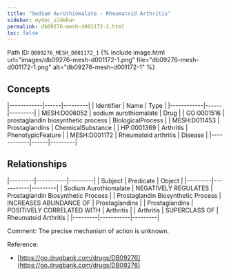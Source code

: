 ```yaml
---
title: "Sodium Aurothiomalate - Rheumatoid Arthritis"
sidebar: mydoc_sidebar
permalink: db09276-mesh-d001172-1.html
toc: false 
---
```



Path ID: `DB09276_MESH_D001172_1`
{% include image.html url="images/db09276-mesh-d001172-1.png" file="db09276-mesh-d001172-1.png" alt="db09276-mesh-d001172-1" %}

## Concepts

|------------|------|---------|
| Identifier | Name | Type    |
|------------|------|---------|
| MESH:D006052 | sodium aurothiomalate | Drug |
| GO:0001516 | prostaglandin biosynthetic process | BiologicalProcess |
| MESH:D011453 | Prostaglandins | ChemicalSubstance |
| HP:0001369 | Arthritis | PhenotypicFeature |
| MESH:D001172 | Rheumatoid arthritis | Disease |
|------------|------|---------|

## Relationships

|---------|-----------|---------|
| Subject | Predicate | Object  |
|---------|-----------|---------|
| Sodium Aurothiomalate | NEGATIVELY REGULATES | Prostaglandin Biosynthetic Process |
| Prostaglandin Biosynthetic Process | INCREASES ABUNDANCE OF | Prostaglandins |
| Prostaglandins | POSITIVELY CORRELATED WITH | Arthritis |
| Arthritis | SUPERCLASS OF | Rheumatoid Arthritis |
|---------|-----------|---------|

Comment: The precise mechanism of action is unknown.

Reference: 
  - [https://go.drugbank.com/drugs/DB09276](https://go.drugbank.com/drugs/DB09276)

